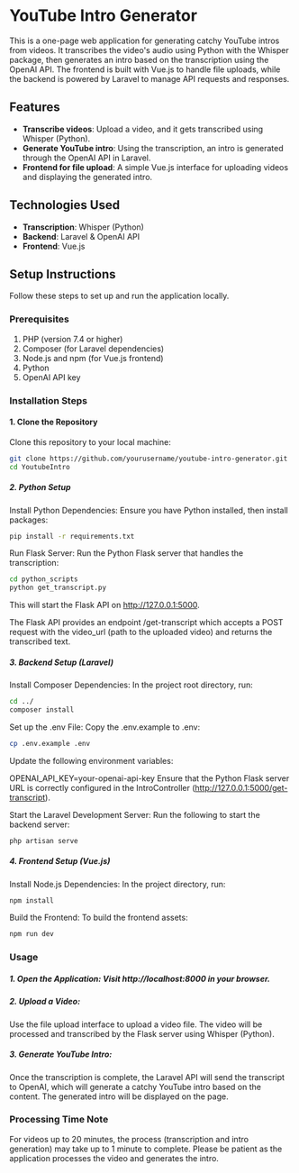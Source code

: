 # YouTube Intro Generator

This is a one-page web application for generating catchy YouTube intros from videos. It transcribes the video's audio using Python with the Whisper package, then generates an intro based on the transcription using the OpenAI API. The frontend is built with Vue.js to handle file uploads, while the backend is powered by Laravel to manage API requests and responses.

## Features
- **Transcribe videos**: Upload a video, and it gets transcribed using Whisper (Python).
- **Generate YouTube intro**: Using the transcription, an intro is generated through the OpenAI API in Laravel.
- **Frontend for file upload**: A simple Vue.js interface for uploading videos and displaying the generated intro.

## Technologies Used
- **Transcription**: Whisper (Python)
- **Backend**: Laravel & OpenAI API
- **Frontend**: Vue.js

## Setup Instructions

Follow these steps to set up and run the application locally.

### Prerequisites

1. PHP (version 7.4 or higher)
2. Composer (for Laravel dependencies)
3. Node.js and npm (for Vue.js frontend)
4. Python
5. OpenAI API key

### Installation Steps

#### 1. Clone the Repository
Clone this repository to your local machine:
```bash
git clone https://github.com/yourusername/youtube-intro-generator.git
cd YoutubeIntro
```

##### 2. Python Setup
Install Python Dependencies: Ensure you have Python installed, then install packages:
```bash
pip install -r requirements.txt
```

Run Flask Server: Run the Python Flask server that handles the transcription:
```bash
cd python_scripts
python get_transcript.py
```
This will start the Flask API on http://127.0.0.1:5000.

The Flask API provides an endpoint /get-transcript which accepts a POST request with the video_url (path to the uploaded video) and returns the transcribed text.

##### 3. Backend Setup (Laravel)
Install Composer Dependencies: In the project root directory, run:
```bash
cd ../
composer install
```

Set up the .env File: Copy the .env.example to .env:
```bash
cp .env.example .env
```

Update the following environment variables:

OPENAI_API_KEY=your-openai-api-key
Ensure that the Python Flask server URL is correctly configured in the IntroController (http://127.0.0.1:5000/get-transcript).

Start the Laravel Development Server: Run the following to start the backend server:
```bash
php artisan serve
```

##### 4. Frontend Setup (Vue.js)
Install Node.js Dependencies: In the project directory, run:
```bash
npm install
```
Build the Frontend: To build the frontend assets:
```bash
npm run dev
```

### Usage
##### 1. Open the Application: Visit http://localhost:8000 in your browser.

##### 2. Upload a Video:
Use the file upload interface to upload a video file.
The video will be processed and transcribed by the Flask server using Whisper (Python).

##### 3. Generate YouTube Intro:
Once the transcription is complete, the Laravel API will send the transcript to OpenAI, which will generate a catchy YouTube intro based on the content.
The generated intro will be displayed on the page.

### Processing Time Note
For videos up to 20 minutes, the process (transcription and intro generation) may take up to 1 minute to complete. Please be patient as the application processes the video and generates the intro.